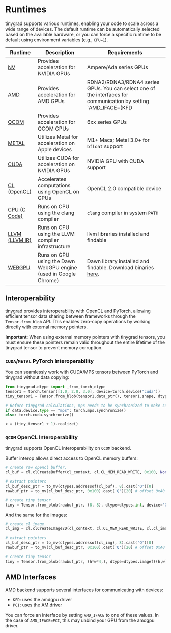 # Runtimes

tinygrad supports various runtimes, enabling your code to scale across a wide range of devices. The default runtime can be automatically selected based on the available hardware, or you can force a specific runtime to be default using environment variables (e.g., `CPU=1`).

| Runtime | Description | Requirements |
|---------|-------------|--------------|
| [NV](https://github.com/tinygrad/tinygrad/tree/master/tinygrad/runtime/ops_nv.py) | Provides acceleration for NVIDIA GPUs | Ampere/Ada series GPUs |
| [AMD](https://github.com/tinygrad/tinygrad/tree/master/tinygrad/runtime/ops_amd.py) | Provides acceleration for AMD GPUs | RDNA2/RDNA3/RDNA4 series GPUs. You can select one of the interfaces for communication by setting `AMD_IFACE=(KFD|PCI)`. See [AMD interfaces](#amd-interfaces) for more details. |
| [QCOM](https://github.com/tinygrad/tinygrad/tree/master/tinygrad/runtime/ops_qcom.py) | Provides acceleration for QCOM GPUs | 6xx series GPUs |
| [METAL](https://github.com/tinygrad/tinygrad/tree/master/tinygrad/runtime/ops_metal.py) | Utilizes Metal for acceleration on Apple devices | M1+ Macs; Metal 3.0+ for `bfloat` support |
| [CUDA](https://github.com/tinygrad/tinygrad/tree/master/tinygrad/runtime/ops_cuda.py) | Utilizes CUDA for acceleration on NVIDIA GPUs | NVIDIA GPU with CUDA support |
| [CL (OpenCL)](https://github.com/tinygrad/tinygrad/tree/master/tinygrad/runtime/ops_cl.py) | Accelerates computations using OpenCL on GPUs | OpenCL 2.0 compatible device |
| [CPU (C Code)](https://github.com/tinygrad/tinygrad/tree/master/tinygrad/runtime/ops_cpu.py) | Runs on CPU using the clang compiler | `clang` compiler in system `PATH` |
| [LLVM (LLVM IR)](https://github.com/tinygrad/tinygrad/tree/master/tinygrad/runtime/ops_llvm.py) | Runs on CPU using the LLVM compiler infrastructure | llvm libraries installed and findable |
| [WEBGPU](https://github.com/tinygrad/tinygrad/tree/master/tinygrad/runtime/ops_webgpu.py) | Runs on GPU using the Dawn WebGPU engine (used in Google Chrome) | Dawn library installed and findable. Download binaries [here](https://github.com/wpmed92/pydawn/releases/tag/v0.3.0). |

## Interoperability

tinygrad provides interoperability with OpenCL and PyTorch, allowing efficient tensor data sharing between frameworks through the `Tensor.from_blob` API. This enables zero-copy operations by working directly with external memory pointers.

**Important**: When using external memory pointers with tinygrad tensors, you must ensure these pointers remain valid throughout the entire lifetime of the tinygrad tensor to prevent memory corruption.

### `CUDA`/`METAL` PyTorch Interoperability

You can seamlessly work with CUDA/MPS tensors between PyTorch and tinygrad without data copying:
```python
from tinygrad.dtype import _from_torch_dtype
tensor1 = torch.tensor([1.0, 2.0, 3.0], device=torch.device("cuda"))
tiny_tensor1 = Tensor.from_blob(tensor1.data_ptr(), tensor1.shape, dtype=_from_torch_dtype(tensor1.dtype), device='CUDA')

# Before tinygrad calculations, mps needs to be synchronized to make sure data is valid.
if data.device.type == "mps": torch.mps.synchronize()
else: torch.cuda.synchronize()

x = (tiny_tensor1 + 1).realize()
```

### `QCOM` OpenCL Interoperability

tinygrad supports OpenCL interoperability on `QCOM` backend.

Buffer interop allows direct access to OpenCL memory buffers:
```python
# create raw opencl buffer.
cl_buf = cl.clCreateBuffer(cl_context, cl.CL_MEM_READ_WRITE, 0x100, None, status := ctypes.c_int32())

# extract pointers
cl_buf_desc_ptr = to_mv(ctypes.addressof(cl_buf), 8).cast('Q')[0]
rawbuf_ptr = to_mv(cl_buf_desc_ptr, 0x100).cast('Q')[20] # offset 0xA0 is a raw gpu pointer.

# create tiny tensor
tiny = Tensor.from_blob(rawbuf_ptr, (8, 8), dtype=dtypes.int, device='QCOM')
```

And the same for the images:
```python
# create cl image.
cl_img = cl.clCreateImage2D(cl_context, cl.CL_MEM_READ_WRITE, cl.cl_image_format(cl.CL_RGBA, cl.CL_FLOAT), w, h, 0, None, status := ctypes.c_int32())

# extract pointers
cl_buf_desc_ptr = to_mv(ctypes.addressof(cl_img), 8).cast('Q')[0]
rawbuf_ptr = to_mv(cl_buf_desc_ptr, 0x100).cast('Q')[20] # offset 0xA0 is a raw gpu pointer.

# create tiny tensor
tiny = Tensor.from_blob(rawbuf_ptr, (h*w*4,), dtype=dtypes.imagef((h,w)), device='QCOM')
```

## AMD Interfaces
AMD backend supports several interfaces for communicating with devices:

* `KFD`: uses the amdgpu driver
* `PCI`: uses the [AM driver](developer/am.md)

You can force an interface by setting `AMD_IFACE` to one of these values. In the case of `AMD_IFACE=PCI`, this may unbind your GPU from the amdgpu driver.
